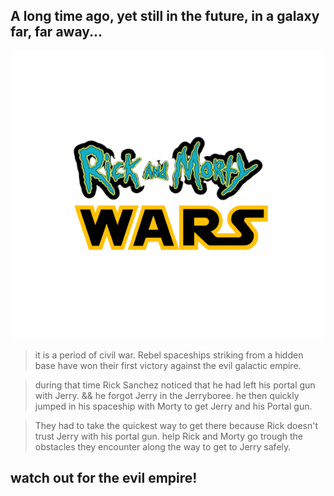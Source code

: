 ## A long time ago, yet still in the future, in a galaxy far, far away...
![](characters/rick-and-morty-wars.png)
>it is a period of civil war. Rebel spaceships striking from a hidden base have won
their first victory against the evil galactic empire.

>during that time Rick Sanchez noticed that he had left his portal gun with Jerry.
&& he forgot Jerry in the Jerryboree. he then quickly jumped in his spaceship with Morty
to get Jerry and his Portal gun.

>They had to take the quickest way to get there because Rick doesn't trust Jerry with his portal gun.
help Rick and Morty go trough the obstacles they encounter along the way to get to Jerry safely.
## watch out for the evil empire!




